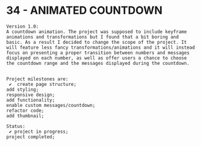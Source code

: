 # 34 - ANIMATED COUNTDOWN

    Version 1.0:
    A countdown animation. The project was supposed to include keyframe animations and transformations but I found that a bit boring and basic. As a result I decided to change the scope of the project. It will feature less fancy transformations/animations and it will instead focus on presenting a proper transition between numbers and messages displayed on each number, as well as offer users a chance to choose the countdown range and the messages displayed during the countdown.


    Project milestones are:
     ✔  create page structure;
    add styling;
    responsive design;
    add functionality;
    enable custom messages/countdown;
    refactor code;
    add thumbnail;

    Status:
     ✔ project in progress;
    project completed;
